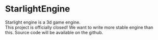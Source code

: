 # StarlightEngine
Starlight engine is a 3d game engine.<br/>
This project is officially closed!
We want to write more stable engine than this.
Source code will be available on the github.
